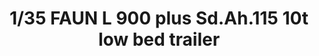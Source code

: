 ---
layout: product
title: "1/35 FAUN L 900 plus Sd.Ah.115 10t low bed trailer"
price: "9000" 
desc: "Maketa"
img_path: "/assets/img/DW35003.webp"
brand: "Das Werk"
available: false
special_offer: false
new: false
soon: false
cat: "010000"
subcat: "011100"
subsubcat: "0N/A"
sifra: "DW35003"
popular: false
---